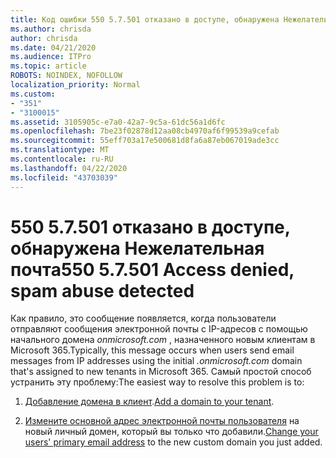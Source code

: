 ```yaml
---
title: Код ошибки 550 5.7.501 отказано в доступе, обнаружена Нежелательная почта
ms.author: chrisda
author: chrisda
ms.date: 04/21/2020
ms.audience: ITPro
ms.topic: article
ROBOTS: NOINDEX, NOFOLLOW
localization_priority: Normal
ms.custom:
- "351"
- "3100015"
ms.assetid: 3105905c-e7a0-42a7-9c5a-61dc56a1d6fc
ms.openlocfilehash: 7be23f02878d12aa08cb4970af6f99539a9cefab
ms.sourcegitcommit: 55eff703a17e500681d8fa6a87eb067019ade3cc
ms.translationtype: MT
ms.contentlocale: ru-RU
ms.lasthandoff: 04/22/2020
ms.locfileid: "43703039"
---
```

# <a name="550-57501-access-denied-spam-abuse-detected"></a><span data-ttu-id="e79d0-102">550 5.7.501 отказано в доступе, обнаружена Нежелательная почта</span><span class="sxs-lookup"><span data-stu-id="e79d0-102">550 5.7.501 Access denied, spam abuse detected</span></span>

<span data-ttu-id="e79d0-103">Как правило, это сообщение появляется, когда пользователи отправляют сообщения электронной почты с IP-адресов с помощью начального домена *onmicrosoft.com* , назначенного новым клиентам в Microsoft 365.</span><span class="sxs-lookup"><span data-stu-id="e79d0-103">Typically, this message occurs when users send email messages from IP addresses using the initial *.onmicrosoft.com* domain that's assigned to new tenants in Microsoft 365.</span></span> <span data-ttu-id="e79d0-104">Самый простой способ устранить эту проблему:</span><span class="sxs-lookup"><span data-stu-id="e79d0-104">The easiest way to resolve this problem is to:</span></span>

1. <span data-ttu-id="e79d0-105">[Добавление домена в клиент](https://docs.microsoft.com//office365/admin/setup/add-domain).</span><span class="sxs-lookup"><span data-stu-id="e79d0-105">[Add a domain to your tenant](https://docs.microsoft.com//office365/admin/setup/add-domain).</span></span>

2. <span data-ttu-id="e79d0-106">[Измените основной адрес электронной почты пользователя](https://docs.microsoft.com//office365/admin/add-users/change-a-user-name-and-email-address) на новый личный домен, который вы только что добавили.</span><span class="sxs-lookup"><span data-stu-id="e79d0-106">[Change your users' primary email address](https://docs.microsoft.com//office365/admin/add-users/change-a-user-name-and-email-address) to the new custom domain you just added.</span></span>
